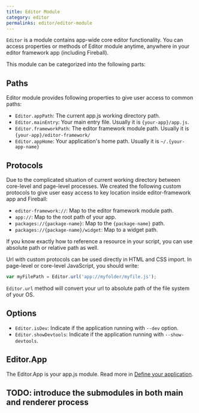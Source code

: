 ```yaml
---
title: Editor Module
category: editor
permalinks: editor/editor-module
---
```


`Editor` is a module contains app-wide core editor functionality. You can access properties or methods of Editor module anytime, anywhere in your editor framework app (including Fireball).

This module can be categorized into the following parts:

## Paths

Editor module provides following properties to give user access to common paths:

  - `Editor.appPath`: The current app.js working directory path.
  - `Editor.mainEntry`: Your main entry file. Usually it is `{your-app}/app.js`.
  - `Editor.frameworkPath`: The editor framework module path. Usually it is `{your-app}/editor-framework/`
  - `Editor.appHome`: Your application's home path. Usually it is `~/.{your-app-name}`

## Protocols

Due to the complicated situation of current working directory between core-level and page-level processes. We created the following custom protocols to give user easy access to key location inside editor-framework app and Fireball:

  - `editor-framework://`: Map to the editor framework module path.
  - `app://`: Map to the root path of your app.
  - `packages://{package-name}`: Map to the `{package-name}` path.
  - `packages://{package-name}/widget`: Map to a widget path.

If you know exactly how to reference a resource in your script, you can use absolute path or relative path as well.

Url with custom protocols can be used directly in HTML and CSS import. In page-level or core-level JavaScript, you should write:

```js
var myFilePath = Editor.url('app://myfolder/myfile.js');
```

`Editor.url` method will convert your url to absolute path of the file system of your OS.


## Options

  - `Editor.isDev`: Indicate if the application running with `--dev` option.
  - `Editor.showDevtools`: Indicate if the application running with `--show-devtools`.

## Editor.App

The Editor.App is your app.js module. Read more in [Define your application](../../manual/define-your-app.md).


## TODO: introduce the submodules in both main and renderer process
